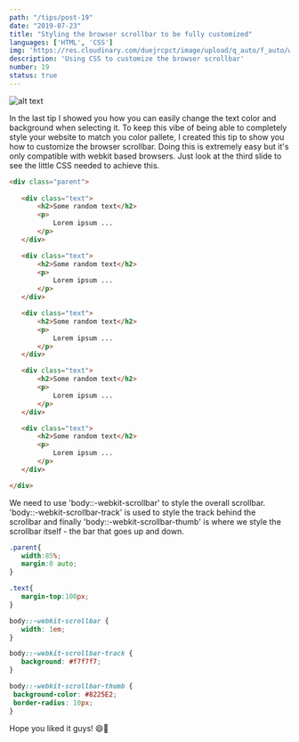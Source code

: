 ```yaml
---
path: "/tips/post-19"
date: "2019-07-23"
title: "Styling the browser scrollbar to be fully customized"
languages: ['HTML', 'CSS']
img: 'https://res.cloudinary.com/duejrcpct/image/upload/q_auto/f_auto/w_1000/v1586629450/tips/19-1_t72kny.jpg'
description: 'Using CSS to customize the browser scrollbar'
number: 19
status: true
---
```


![alt text](https://res.cloudinary.com/duejrcpct/image/upload/q_auto/v1588576124/tips/19-2_vh1rbh.gif "Custom scroll bar")

In the last tip I showed you how you can easily change the text color and background when selecting it. To keep this vibe of being able to completely style your website to match you color pallete, I created this tip to show you how to customize the browser scrollbar.
Doing this is extremely easy but it's only compatible with webkit based browsers. Just look at the third slide to see the little CSS needed to achieve this.

 ```html
<div class="parent">
            
    <div class="text">
        <h2>Some random text</h2>
        <p>
            Lorem ipsum ...
        </p>
    </div>

    <div class="text">
        <h2>Some random text</h2>
        <p>
            Lorem ipsum ...
        </p>
    </div>

    <div class="text">
        <h2>Some random text</h2>
        <p>
            Lorem ipsum ...
        </p>
    </div>

    <div class="text">
        <h2>Some random text</h2>
        <p>
            Lorem ipsum ...
        </p>
    </div>

    <div class="text">
        <h2>Some random text</h2>
        <p>
            Lorem ipsum ...
        </p>
    </div>

</div>
 ```

We need to use 'body::-webkit-scrollbar' to style the overall scrollbar. 'body::-webkit-scrollbar-track' is used to style the track behind the scrollbar and finally 'body::-webkit-scrollbar-thumb' is where we style the scrollbar itself - the bar that goes up and down.

 ```css
.parent{
    width:85%;
    margin:0 auto;
}

.text{
    margin-top:100px;
}

body::-webkit-scrollbar {
    width: 1em;
}
 
body::-webkit-scrollbar-track {
    background: #f7f7f7;
}
 
body::-webkit-scrollbar-thumb {
  background-color: #8225E2;
  border-radius: 10px;
}

 ```  
  Hope you liked it guys! 😄👊 